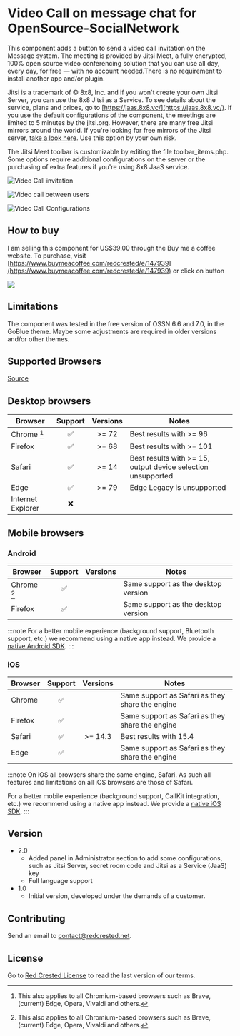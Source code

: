 # Video Call on message chat for OpenSource-SocialNetwork

This component adds a button to send a video call invitation on the Message system. The meeting is provided by Jitsi Meet, a fully encrypted, 100% open source video conferencing solution that you can use all day, every day, for free — with no account needed.There is no requirement to install another app and/or plugin. 

Jitsi is a trademark of © 8x8, Inc. and if you won't create your own Jitsi Server, you can use the 8x8 Jitsi as a Service. To see details about the service, plans and prices, go to [https://jaas.8x8.vc/](https://jaas.8x8.vc/). If you use the default configurations of the component, the meetings are limited to 5 minutes by the jitsi.org.  However, there are many free Jitsi mirrors around the world. If you're looking for free mirrors of the Jitsi server, [take a look here](https://jitsi.github.io/handbook/docs/community/community-instances/). Use this option by your own risk.

The Jitsi Meet toolbar is customizable by editing the file toolbar_items.php. Some options require additional configurations on the server or the purchasing of extra features if you're using 8x8 JaaS service.


![Video Call invitation](https://www.redcrested.net/components/JitsiMeetButton/JitsiMeetButton-1.jpg)

![Video call between users](https://www.redcrested.net/components/JitsiMeetButton/JitsiMeetButton-2.jpg)

![Video Call Configurations](https://www.redcrested.net/components/JitsiMeetButton/JitsiMeetButton-3.jpg)

## How to buy
I am selling this component for US$39.00 through the Buy me a coffee website. To purchase, visit [https://www.buymeacoffee.com/redcrested/e/147939](https://www.buymeacoffee.com/redcrested/e/147939) or click on button

[![](https://redcrested.net/res/img/button.png)](https://www.buymeacoffee.com/redcrested/e/147939)

## Limitations

The component was tested in the free version of OSSN 6.6 and 7.0, in the GoBlue theme. Maybe some adjustments are required in older versions and/or other themes. 

## Supported Browsers

[Source](https://jitsi.github.io/handbook/docs/user-guide/supported-browsers)

## Desktop browsers

| Browser | Support | Versions | Notes |
|---|:---:|:---:|---|
| <i class="fa-brands fa-chrome"></i> Chrome [^1] | ✅ | >= 72 | Best results with >= 96 |
| <i class="fa-brands fa-firefox-browser"></i> Firefox | ✅ | >= 68 | Best results with >= 101 |
| <i class="fa-brands fa-safari"></i> Safari | ✅ | >= 14 | Best results with >= 15, output device selection unsupported |
| <i class="fa-brands fa-edge"></i> Edge | ✅ | >= 79 | Edge Legacy is unsupported |
| <i class="fa-brands fa-internet-explorer"></i> Internet Explorer | ❌ | | |

## Mobile browsers

### Android

| Browser | Support | Versions | Notes |
|---|:---:|:---:|---|
| <i class="fa-brands fa-chrome"></i> Chrome [^1] | ✅ | | Same support as the desktop version |
| <i class="fa-brands fa-firefox-browser"></i> Firefox | ✅ | | Same support as the desktop version |

:::note
For a better mobile experience (background support, Bluetooth support, etc.) we recommend using a
native app instead. We provide a [native Android SDK](/handbook/docs/dev-guide/dev-guide-android-sdk).
:::

### iOS

| Browser | Support | Versions | Notes |
|---|:---:|:---:|---|
| <i class="fa-brands fa-chrome"></i> Chrome | ✅ | | Same support as Safari as they share the engine |
| <i class="fa-brands fa-firefox-browser"></i> Firefox | ✅ | | Same support as Safari as they share the engine |
| <i class="fa-brands fa-safari"></i> Safari | ✅ | >= 14.3 | Best results with 15.4 |
| <i class="fa-brands fa-edge"></i> Edge | ✅ | | Same support as Safari as they share the engine |

:::note
On iOS all browsers share the same engine, Safari. As such all features and limitations on all iOS
browsers are those of Safari.

For a better mobile experience (background support, CallKit integration, etc.) we recommend using a
native app instead. We provide a [native iOS SDK](/handbook/docs/dev-guide/dev-guide-ios-sdk).
:::

[^1]: This also applies to all Chromium-based browsers such as Brave, (current) Edge, Opera, Vivaldi and others.

## Version

- 2.0
    - Added panel in Administrator section to add some configurations, such as Jitsi Server, secret room code and Jitsi as a Service (JaaS) key
    - Full language support
- 1.0
    - Initial version, developed under the demands of a customer.

    
## Contributing

Send an email to [contact@redcrested.net](contact@redcrested.net).

## License

Go to [Red Crested License](http://www.redcrested.net/license) to read the last version of our terms.
